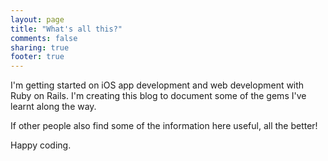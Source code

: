 ```yaml
---
layout: page
title: "What's all this?"
comments: false
sharing: true
footer: true
---
```

I'm getting started on iOS app development and web development with Ruby on Rails.  I'm creating this blog to document some of the gems I've learnt along the way.  

If other people also find some of the information here useful, all the better! 

Happy coding.